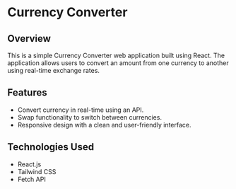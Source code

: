 # Currency Converter

## Overview
This is a simple Currency Converter web application built using React. The application allows users to convert an amount from one currency to another using real-time exchange rates.

## Features
- Convert currency in real-time using an API.
- Swap functionality to switch between currencies.
- Responsive design with a clean and user-friendly interface.

## Technologies Used
- React.js
- Tailwind CSS
- Fetch API
